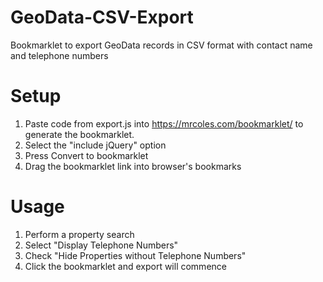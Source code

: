 # GeoData-CSV-Export
Bookmarklet to export GeoData records in CSV format with contact name and telephone numbers

# Setup
1. Paste code from export.js into https://mrcoles.com/bookmarklet/ to generate the bookmarklet.
2. Select the "include jQuery" option
3. Press Convert to bookmarklet
4. Drag the bookmarklet link into browser's bookmarks

# Usage
1. Perform a property search
2. Select "Display Telephone Numbers"
3. Check "Hide Properties without Telephone Numbers" 
4. Click the bookmarklet and export will commence
